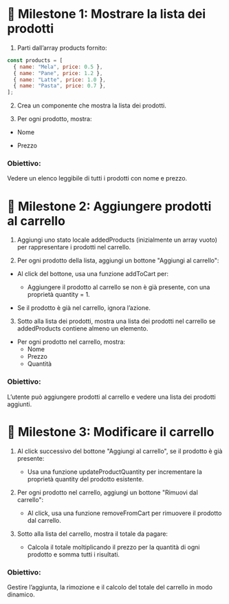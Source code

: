 # 📌 Milestone 1: Mostrare la lista dei prodotti

1. Parti dall’array products fornito:

```js
const products = [
  { name: "Mela", price: 0.5 },
  { name: "Pane", price: 1.2 },
  { name: "Latte", price: 1.0 },
  { name: "Pasta", price: 0.7 },
];
```

2. Crea un componente che mostra la lista dei prodotti.

3. Per ogni prodotto, mostra:

- Nome

- Prezzo

### Obiettivo:

Vedere un elenco leggibile di tutti i prodotti con nome e prezzo.

# 📌 Milestone 2: Aggiungere prodotti al carrello

1. Aggiungi uno stato locale addedProducts (inizialmente un array vuoto) per rappresentare i prodotti nel carrello.

2. Per ogni prodotto della lista, aggiungi un bottone "Aggiungi al carrello":

- Al click del bottone, usa una funzione addToCart per:

  - Aggiungere il prodotto al carrello se non è già presente, con una proprietà quantity = 1.

- Se il prodotto è già nel carrello, ignora l’azione.

3. Sotto alla lista dei prodotti, mostra una lista dei prodotti nel carrello se addedProducts contiene almeno un elemento.

- Per ogni prodotto nel carrello, mostra:
  - Nome
  - Prezzo
  - Quantità

### Obiettivo:

L’utente può aggiungere prodotti al carrello e vedere una lista dei prodotti aggiunti.

# 📌 Milestone 3: Modificare il carrello

1. Al click successivo del bottone "Aggiungi al carrello", se il prodotto è già presente:

   - Usa una funzione updateProductQuantity per incrementare la proprietà quantity del prodotto esistente.

2. Per ogni prodotto nel carrello, aggiungi un bottone "Rimuovi dal carrello":

   - Al click, usa una funzione removeFromCart per rimuovere il prodotto dal carrello.

3. Sotto alla lista del carrello, mostra il totale da pagare:

   - Calcola il totale moltiplicando il prezzo per la quantità di ogni prodotto e somma tutti i risultati.

### Obiettivo:

Gestire l’aggiunta, la rimozione e il calcolo del totale del carrello in modo dinamico.
